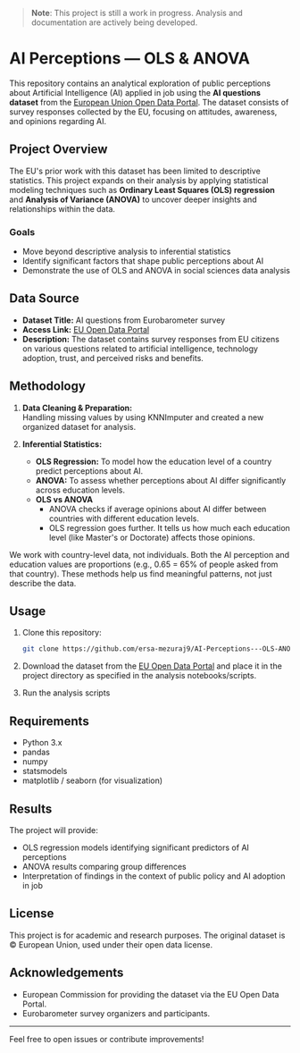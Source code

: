 > **Note**: This project is still a work in progress. Analysis and documentation are actively being developed.
# AI Perceptions — OLS & ANOVA

This repository contains an analytical exploration of public perceptions about Artificial Intelligence (AI) applied in job using the **AI questions dataset** from the [European Union Open Data Portal](https://data.europa.eu/data/datasets/s3222_101_4_sp554_eng?locale=en). The dataset consists of survey responses collected by the EU, focusing on attitudes, awareness, and opinions regarding AI.

## Project Overview

The EU's prior work with this dataset has been limited to descriptive statistics. This project expands on their analysis by applying statistical modeling techniques such as **Ordinary Least Squares (OLS) regression** and **Analysis of Variance (ANOVA)** to uncover deeper insights and relationships within the data.

### Goals

- Move beyond descriptive analysis to inferential statistics
- Identify significant factors that shape public perceptions about AI
- Demonstrate the use of OLS and ANOVA in social sciences data analysis

## Data Source

- **Dataset Title:** AI questions from Eurobarometer survey
- **Access Link:** [EU Open Data Portal](https://data.europa.eu/data/datasets/s3222_101_4_sp554_eng?locale=en)
- **Description:** The dataset contains survey responses from EU citizens on various questions related to artificial intelligence, technology adoption, trust, and perceived risks and benefits.

## Methodology

1. **Data Cleaning & Preparation:**  
   Handling missing values by using KNNImputer and created a new organized dataset for analysis.

2. **Inferential Statistics:**  
   - **OLS Regression:** To model how the education level of a country predict perceptions about AI.
   - **ANOVA:** To assess whether perceptions about AI differ significantly across education levels.
   - **OLS vs ANOVA**
     - ANOVA checks if average opinions about AI differ between countries with different education levels.
     - OLS regression goes further. It tells us how much each education level (like Master's or Doctorate) affects those opinions.
     
We work with country-level data, not individuals. Both the AI perception and education values are proportions (e.g., 0.65 = 65% of people asked from that country).
These methods help us find meaningful patterns, not just describe the data.

## Usage

1. Clone this repository:
    ```bash
    git clone https://github.com/ersa-mezuraj9/AI-Perceptions---OLS-ANOVA.git
    ```

2. Download the dataset from the [EU Open Data Portal](https://data.europa.eu/data/datasets/s3222_101_4_sp554_eng?locale=en) and place it in the project directory as specified in the analysis notebooks/scripts.

3. Run the analysis scripts

## Requirements

- Python 3.x
- pandas
- numpy
- statsmodels
- matplotlib / seaborn (for visualization)

## Results

The project will provide:

- OLS regression models identifying significant predictors of AI perceptions
- ANOVA results comparing group differences
- Interpretation of findings in the context of public policy and AI adoption in job

## License

This project is for academic and research purposes. The original dataset is © European Union, used under their open data license.

## Acknowledgements

- European Commission for providing the dataset via the EU Open Data Portal.
- Eurobarometer survey organizers and participants.

---

Feel free to open issues or contribute improvements!

